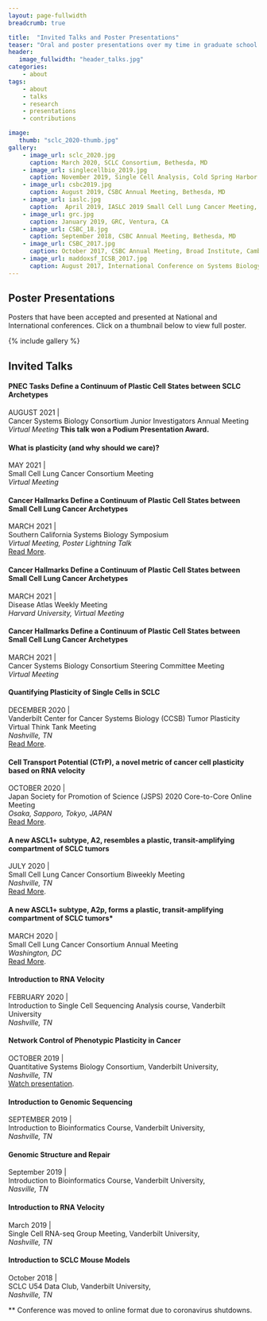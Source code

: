 ```yaml
---
layout: page-fullwidth
breadcrumb: true

title:  "Invited Talks and Poster Presentations"
teaser: "Oral and poster presentations over my time in graduate school at Vanderbilt."
header:
   image_fullwidth: "header_talks.jpg"
categories:
    - about
tags:
    - about
    - talks
    - research
    - presentations
    - contributions

image:
   thumb: "sclc_2020-thumb.jpg"
gallery:
    - image_url: sclc_2020.jpg
      caption: March 2020, SCLC Consortium, Bethesda, MD
    - image_url: singlecellbio_2019.jpg
      caption: November 2019, Single Cell Analysis, Cold Spring Harbor Laboratory, Long Island, NY and October 2019, Second Annual Symposium on Multiscale Cell Fate, NSF-Simons Center as UCI, Irvine, CA
    - image_url: csbc2019.jpg
      caption: August 2019, CSBC Annual Meeting, Bethesda, MD
    - image_url: iaslc.jpg
      caption:  April 2019, IASLC 2019 Small Cell Lung Cancer Meeting, New York, NY
    - image_url: grc.jpg
      caption: January 2019, GRC, Ventura, CA
    - image_url: CSBC_18.jpg
      caption: September 2018, CSBC Annual Meeting, Bethesda, MD
    - image_url: CSBC_2017.jpg
      caption: October 2017, CSBC Annual Meeting, Broad Institute, Cambridge, MA
    - image_url: maddoxsf_ICSB_2017.jpg
      caption: August 2017, International Conference on Systems Biology, Virginia Tech, Blacksburg, VA
---
```



## Poster Presentations
Posters that have been accepted and presented at National and International conferences. Click on a thumbnail below to view full poster.

<!--more-->


{% include gallery %}


## __Invited Talks__

#### PNEC Tasks Define a Continuum of Plastic Cell States between SCLC Archetypes
AUGUST 2021 | \
Cancer Systems Biology Consortium Junior Investigators Annual Meeting \
*Virtual Meeting*
**This talk won a Podium Presentation Award.**

#### What is plasticity (and why should we care)?
MAY 2021 | \
Small Cell Lung Cancer Consortium Meeting \
*Virtual Meeting*

#### Cancer Hallmarks Define a Continuum of Plastic Cell States between Small Cell Lung Cancer Archetypes
MARCH 2021 | \
Southern California Systems Biology Symposium \
*Virtual Meeting, Poster Lightning Talk* \
<a href='https://www.cityofhope.org/2021-systems-biology-symposium/2021-systems-biology-symposium-agenda'>Read More</a>.

#### Cancer Hallmarks Define a Continuum of Plastic Cell States between Small Cell Lung Cancer Archetypes
MARCH 2021 | \
Disease Atlas Weekly Meeting \
*Harvard University, Virtual Meeting* 

#### Cancer Hallmarks Define a Continuum of Plastic Cell States between Small Cell Lung Cancer Archetypes
MARCH 2021 | \
Cancer Systems Biology Consortium Steering Committee Meeting \
*Virtual Meeting* 

#### Quantifying Plasticity of Single Cells in SCLC
DECEMBER 2020 | \
Vanderbilt Center for Cancer Systems Biology (CCSB) Tumor Plasticity Virtual Think Tank Meeting \
*Nashville, TN* \
<a href='http://smgroves.github.io/docs/Vanderbilt_CCSB_Think_Tank_Program.pdf'>Read More</a>.

#### Cell Transport Potential (CTrP), a novel metric of cancer cell plasticity based on RNA velocity 
OCTOBER 2020 | \
Japan Society for Promotion of Science (JSPS) 2020 Core-to-Core Online Meeting \
*Osaka, Sapporo, Tokyo, JAPAN* \
<a href='https://quantsystemsbc.com/event/core-to-core-meeting/'>Read More</a>.

#### A new ASCL1+ subtype, A2, resembles a plastic, transit-amplifying compartment of SCLC tumors
JULY 2020 | \
Small Cell Lung Cancer Consortium Biweekly Meeting \
*Nashville, TN* \
<a href='https://www.mskcc.org/research-programs/nci-small-cell-lung-cancer-consortium/research-meeting-presentations'>Read More</a>.

#### A new ASCL1+ subtype, A2p, forms a plastic, transit-amplifying compartment of SCLC tumors\*
MARCH 2020 | \
Small Cell Lung Cancer Consortium Annual Meeting \
*Washington, DC* \
<a href='https://www.mskcc.org/research-programs/nci-small-cell-lung-cancer-consortium/research-meeting-presentations'>Read More</a>.

#### Introduction to RNA Velocity
FEBRUARY 2020 | \
Introduction to Single Cell Sequencing Analysis course, Vanderbilt University \
*Nashville, TN* 

#### Network Control of Phenotypic Plasticity in Cancer
OCTOBER 2019 | \
Quantitative Systems Biology Consortium, Vanderbilt University, \
*Nashville, TN* \
<a href='https://quantsystemsbc.com/courses/qsbc-seminar-series/lesson/2019-10-25-groves/'>Watch presentation</a>.

#### Introduction to Genomic Sequencing
SEPTEMBER 2019 | \
Introduction to Bioinformatics Course, Vanderbilt University, \
*Nashville, TN* 

#### Genomic Structure and Repair
September 2019 | \
 Introduction to Bioinformatics Course, Vanderbilt University, \
 *Nasville, TN* 

#### Introduction to RNA Velocity
March 2019 | \
 Single Cell RNA-seq Group Meeting, Vanderbilt University, \
 *Nashville, TN* 

#### Introduction to SCLC Mouse Models
October 2018 | \
 SCLC U54 Data Club, Vanderbilt University, \
 *Nashville, TN*


** Conference was moved to online format due to coronavirus shutdowns. 

